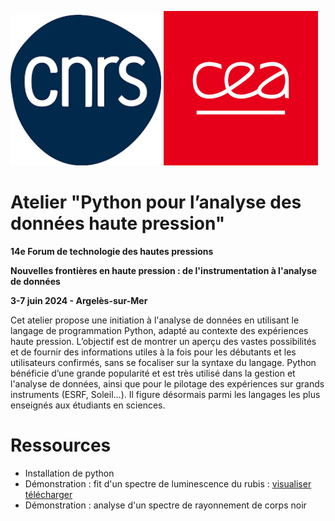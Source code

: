 ![cnrs](logos/cnrs.png)
![cea](logos/cea.png)

# Atelier "Python pour l’analyse des données haute pression"

__14e Forum de technologie des hautes pressions__

__Nouvelles frontières en haute pression : de l'instrumentation à l'analyse de données__

__3-7 juin 2024 - Argelès-sur-Mer__

Cet atelier propose une initiation à l'analyse de données en utilisant le langage de programmation Python, adapté au contexte des expériences haute pression. L’objectif est de montrer un aperçu des vastes possibilités et de fournir des informations utiles à la fois pour les débutants et les utilisateurs confirmés, sans se focaliser sur la syntaxe du langage. Python bénéficie d’une grande popularité et est très utilisé dans la gestion et l'analyse de données, ainsi que pour le pilotage des expériences sur grands instruments (ESRF, Soleil...). Il figure désormais parmi les langages les plus enseignés aux étudiants en sciences.

# Ressources 

* Installation de python
* Démonstration : fit d'un spectre de luminescence du rubis : [visualiser](https://github.com/alexisforestier/Atelier-Python-HP/blob/main/Rubis_demo_fit/Rubis_demo.ipynb) [télécharger](https://github.com/alexisforestier/Atelier-Python-HP/tree/main/Rubis_demo_fit)
* Démonstration : analyse d'un spectre de rayonnement de corps noir